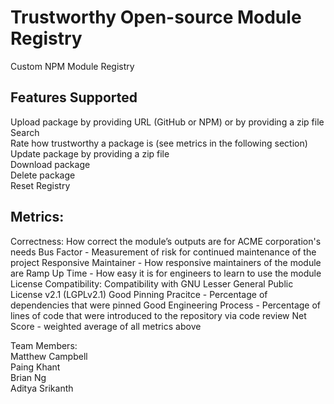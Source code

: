 # Trustworthy Open-source Module Registry

Custom NPM Module Registry

## Features Supported
Upload package by providing URL (GitHub or NPM) or by providing a zip file\
Search\
Rate how trustworthy a package is (see metrics in the following section)\
Update package by providing a zip file\
Download package\
Delete package\
Reset Registry

## Metrics:
Correctness: How correct the module’s outputs are for ACME corporation's needs
Bus Factor - Measurement of risk for continued maintenance of the project
Responsive Maintainer - How responsive maintainers of the module are
Ramp Up Time - How easy it is for engineers to learn to use the module
License Compatibility: Compatibility with GNU Lesser General Public License v2.1 (LGPLv2.1)
Good Pinning Pracitce - Percentage of dependencies that were pinned
Good Engineering Process - Percentage of lines of code that were introduced to the repository via code review
Net Score - weighted average of all metrics above

Team Members:\
Matthew Campbell\
Paing Khant\
Brian Ng\
Aditya Srikanth
